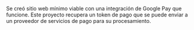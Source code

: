 Se creó sitio web mínimo viable con una integración de Google Pay que funcione. 
Este proyecto recupera un token de pago que se puede enviar a un proveedor de 
servicios de pago para su procesamiento.
